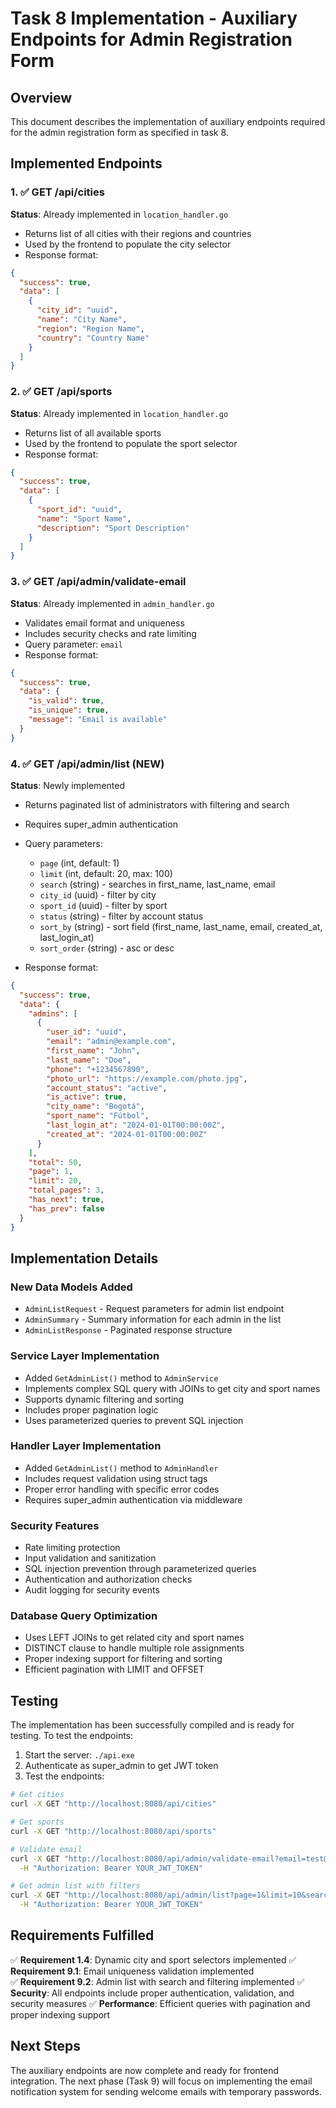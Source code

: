 # Task 8 Implementation - Auxiliary Endpoints for Admin Registration Form

## Overview
This document describes the implementation of auxiliary endpoints required for the admin registration form as specified in task 8.

## Implemented Endpoints

### 1. ✅ GET /api/cities
**Status**: Already implemented in `location_handler.go`
- Returns list of all cities with their regions and countries
- Used by the frontend to populate the city selector
- Response format:
```json
{
  "success": true,
  "data": [
    {
      "city_id": "uuid",
      "name": "City Name",
      "region": "Region Name", 
      "country": "Country Name"
    }
  ]
}
```

### 2. ✅ GET /api/sports  
**Status**: Already implemented in `location_handler.go`
- Returns list of all available sports
- Used by the frontend to populate the sport selector
- Response format:
```json
{
  "success": true,
  "data": [
    {
      "sport_id": "uuid",
      "name": "Sport Name",
      "description": "Sport Description"
    }
  ]
}
```

### 3. ✅ GET /api/admin/validate-email
**Status**: Already implemented in `admin_handler.go`
- Validates email format and uniqueness
- Includes security checks and rate limiting
- Query parameter: `email`
- Response format:
```json
{
  "success": true,
  "data": {
    "is_valid": true,
    "is_unique": true,
    "message": "Email is available"
  }
}
```

### 4. ✅ GET /api/admin/list (NEW)
**Status**: Newly implemented
- Returns paginated list of administrators with filtering and search
- Requires super_admin authentication
- Query parameters:
  - `page` (int, default: 1)
  - `limit` (int, default: 20, max: 100)
  - `search` (string) - searches in first_name, last_name, email
  - `city_id` (uuid) - filter by city
  - `sport_id` (uuid) - filter by sport  
  - `status` (string) - filter by account status
  - `sort_by` (string) - sort field (first_name, last_name, email, created_at, last_login_at)
  - `sort_order` (string) - asc or desc

- Response format:
```json
{
  "success": true,
  "data": {
    "admins": [
      {
        "user_id": "uuid",
        "email": "admin@example.com",
        "first_name": "John",
        "last_name": "Doe", 
        "phone": "+1234567890",
        "photo_url": "https://example.com/photo.jpg",
        "account_status": "active",
        "is_active": true,
        "city_name": "Bogotá",
        "sport_name": "Fútbol",
        "last_login_at": "2024-01-01T00:00:00Z",
        "created_at": "2024-01-01T00:00:00Z"
      }
    ],
    "total": 50,
    "page": 1,
    "limit": 20,
    "total_pages": 3,
    "has_next": true,
    "has_prev": false
  }
}
```

## Implementation Details

### New Data Models Added
- `AdminListRequest` - Request parameters for admin list endpoint
- `AdminSummary` - Summary information for each admin in the list
- `AdminListResponse` - Paginated response structure

### Service Layer Implementation
- Added `GetAdminList()` method to `AdminService`
- Implements complex SQL query with JOINs to get city and sport names
- Supports dynamic filtering and sorting
- Includes proper pagination logic
- Uses parameterized queries to prevent SQL injection

### Handler Layer Implementation  
- Added `GetAdminList()` method to `AdminHandler`
- Includes request validation using struct tags
- Proper error handling with specific error codes
- Requires super_admin authentication via middleware

### Security Features
- Rate limiting protection
- Input validation and sanitization
- SQL injection prevention through parameterized queries
- Authentication and authorization checks
- Audit logging for security events

### Database Query Optimization
- Uses LEFT JOINs to get related city and sport names
- DISTINCT clause to handle multiple role assignments
- Proper indexing support for filtering and sorting
- Efficient pagination with LIMIT and OFFSET

## Testing

The implementation has been successfully compiled and is ready for testing. To test the endpoints:

1. Start the server: `./api.exe`
2. Authenticate as super_admin to get JWT token
3. Test the endpoints:

```bash
# Get cities
curl -X GET "http://localhost:8080/api/cities"

# Get sports  
curl -X GET "http://localhost:8080/api/sports"

# Validate email
curl -X GET "http://localhost:8080/api/admin/validate-email?email=test@example.com" \
  -H "Authorization: Bearer YOUR_JWT_TOKEN"

# Get admin list with filters
curl -X GET "http://localhost:8080/api/admin/list?page=1&limit=10&search=john&sort_by=created_at&sort_order=desc" \
  -H "Authorization: Bearer YOUR_JWT_TOKEN"
```

## Requirements Fulfilled

✅ **Requirement 1.4**: Dynamic city and sport selectors implemented
✅ **Requirement 9.1**: Email uniqueness validation implemented  
✅ **Requirement 9.2**: Admin list with search and filtering implemented
✅ **Security**: All endpoints include proper authentication, validation, and security measures
✅ **Performance**: Efficient queries with pagination and proper indexing support

## Next Steps

The auxiliary endpoints are now complete and ready for frontend integration. The next phase (Task 9) will focus on implementing the email notification system for sending welcome emails with temporary passwords.